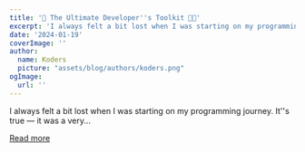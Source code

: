```yaml
---
title: '🌟 The Ultimate Developer''s Toolkit 👨‍💻'
excerpt: 'I always felt a bit lost when I was starting on my programming journey.  It''s true — it was a very...'
date: '2024-01-19'
coverImage: ''
author:
  name: Koders
  picture: "assets/blog/authors/koders.png"
ogImage:
  url: ''
---
```


I always felt a bit lost when I was starting on my programming journey.  It''s true — it was a very...

[Read more](https://dev.to/arjuncodess/the-ultimate-developers-toolkit-4a7f)
